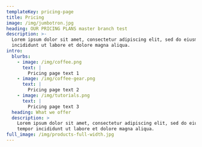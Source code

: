```yaml
---
templateKey: pricing-page
title: Pricing
image: /img/jumbotron.jpg
heading: OUR PRICING PLANS master branch test
description: >-
  Lorem ipsum dolor sit amet, consectetur adipiscing elit, sed do eiusmod tempor
  incididunt ut labore et dolore magna aliqua.
intro:
  blurbs:
    - image: /img/coffee.png
      text: |
        Pricing page text 1
    - image: /img/coffee-gear.png
      text: |
        Pricing page text 2
    - image: /img/tutorials.png
      text: |
        Pricing page text 3
  heading: What we offer
  description: >
    Lorem ipsum dolor sit amet, consectetur adipiscing elit, sed do eiusmod
    tempor incididunt ut labore et dolore magna aliqua.
full_image: /img/products-full-width.jpg
---
```


